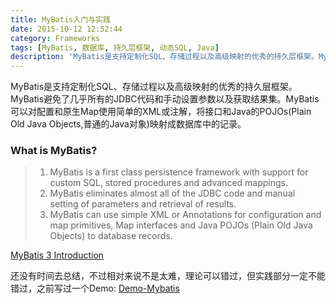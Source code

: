 ```yaml
---
title: MyBatis入门与实践
date: 2015-10-12 12:52:44
category: Frameworks
tags: [MyBatis, 数据库, 持久层框架, 动态SQL, Java]
description: 'MyBatis是支持定制化SQL、存储过程以及高级映射的优秀的持久层框架。MyBatis避免了几乎所有的JDBC代码和手动设置参数以及获取结果集。MyBatis可以对配置和原生Map使用简单的XML或注解，将接口和Java的POJOs(Plain Old Java Objects,普通的Java对象)映射成数据库中的记录。'
---
```


MyBatis是支持定制化SQL、存储过程以及高级映射的优秀的持久层框架。MyBatis避免了几乎所有的JDBC代码和手动设置参数以及获取结果集。MyBatis可以对配置和原生Map使用简单的XML或注解，将接口和Java的POJOs(Plain Old Java Objects,普通的Java对象)映射成数据库中的记录。
<!-- excerpt -->

### What is MyBatis?

> 1. MyBatis is a first class persistence framework with support for custom SQL, stored procedures and advanced mappings.
> 2. MyBatis eliminates almost all of the JDBC code and manual setting of parameters and retrieval of results.
> 3. MyBatis can use simple XML or Annotations for configuration and map primitives, Map interfaces and Java POJOs (Plain Old Java Objects) to database records.

[MyBatis 3 Introduction](http://www.mybatis.org/mybatis-3/)

还没有时间去总结，不过相对来说不是太难，理论可以错过，但实践部分一定不能错过，之前写过一个Demo: [Demo-Mybatis](https://github.com/Waterstrong/demo-mybatis)